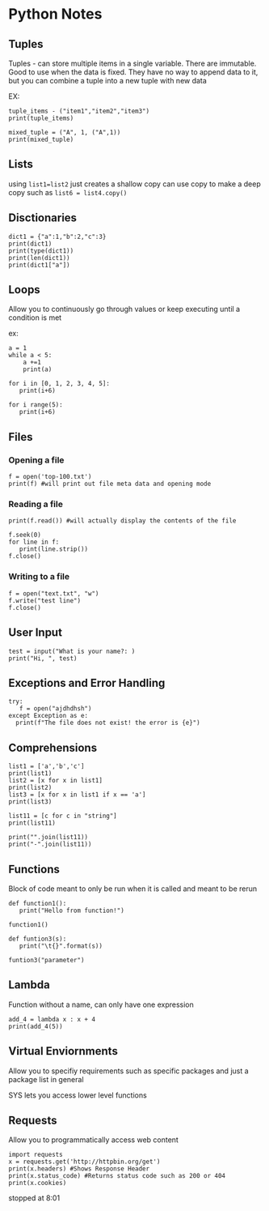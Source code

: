 # Python Notes

## Tuples
Tuples - can store multiple items in a single variable. There are immutable. Good to use when the data is fixed. They have no way to append data to it, but you can combine a tuple into a new tuple with new data 

EX:
```
tuple_items - ("item1","item2","item3")
print(tuple_items)

mixed_tuple = ("A", 1, ("A",1))
print(mixed_tuple)
```

## Lists

using ```list1=list2``` just creates a shallow copy 
can use copy to make a deep copy such as 
```list6 = list4.copy() ```


## Disctionaries 

 ```
 dict1 = {"a":1,"b":2,"c":3}
 print(dict1)
 print(type(dict1))
 print(len(dict1))
 print(dict1["a"])
```

## Loops 
Allow you to continuously go through values or keep executing until a condition is met 

ex:
```
a = 1
while a < 5:
    a +=1
    print(a)

for i in [0, 1, 2, 3, 4, 5]:
   print(i+6)

for i range(5):
   print(i+6)
```
## Files

### Opening a file 
```
f = open('top-100.txt')
print(f) #will print out file meta data and opening mode
```

### Reading a file
```
print(f.read()) #will actually display the contents of the file 

f.seek(0)
for line in f:
   print(line.strip())
f.close()
```

### Writing to a file
```
f = open("text.txt", "w")
f.write("test line")
f.close()
```
 ## User Input
 ```
 test = input("What is your name?: )
 print("Hi, ", test)
 ```

 ## Exceptions and Error Handling
 ```
try:
    f = open("ajdhdhsh")
except Exception as e:
   print(f"The file does not exist! the error is {e}")
```

## Comprehensions 
```
list1 = ['a','b','c']
print(list1)
list2 = [x for x in list1]
print(list2)
list3 = [x for x in list1 if x == 'a']
print(list3)

list11 = [c for c in "string"]
print(list11)

print("".join(list11))
print("-".join(list11))
``` 

## Functions
Block of code meant to only be run when it is called and meant to be rerun

```
def function1():
   print("Hello from function!")

function1()

def funtion3(s):
   print("\t{}".format(s))

funtion3("parameter")
```

## Lambda
Function without a name, can only have one expression

```
add_4 = lambda x : x + 4
print(add_4(5))
```

## Virtual Enviornments
Allow you to specifiy requirements such as specific packages and just a package list in general

SYS lets you access lower level functions

## Requests
Allow you to programmatically access web content
```
import requests
x = requests.get('http://httpbin.org/get')
print(x.headers) #Shows Response Header
print(x.status_code) #Returns status code such as 200 or 404
print(x.cookies)
```
stopped at 8:01
